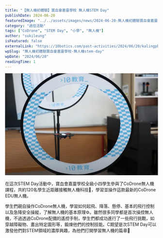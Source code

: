 ```yaml
---
title: "【無人機初體驗】寶血會嘉靈學校 無人機STEM Day"
publishDate: 2024-06-20
featuredImage: "../../assets/images/news/2024-06-20-無人機初體驗寶血會嘉靈學校-無人機stem-day/image1.png"
category: "過往活動"
tags: ["CoDrone", "STEM Day", "小學", "無人機"]
author: "sukileung"
isFeatured: false
externalLink: "https://10botics.com/past-activities/2024/06/20/kalingpb-stem-day/"
wpSlug: "無人機初體驗寶血會嘉靈學校-無人機stem-day"
wpDate: "2024/06/20"
readingTime: 1
---
```


![](../../assets/images/news/2024-06-20-無人機初體驗寶血會嘉靈學校-無人機stem-day/image2.png)

在這次STEM Day活動中，寶血會嘉靈學校全級小四學生參與了CoDrone無人機課程，共約120名學生近距離接觸無人機科技🚁，學習並操作這款最新的CoDrone EDU無人機。

學生們親自操作CoDrone無人機，學習如何起飛、降落、懸停、基本的飛行控制以及急降安全操縱，了解無人機的基本原理⚙️。雖然很多同學都是首次操控無人機，不過透過CoDrone配備的遙控手制，學生們都成功進行了一些飛行挑戰，如穿越障礙物、畫出特定圖形等，鍛煉他們的控制技能。C期望是次STEM Day可以激發他們對STEM領域的濃厚興趣，為他們打開學習無人機的篇章🛫